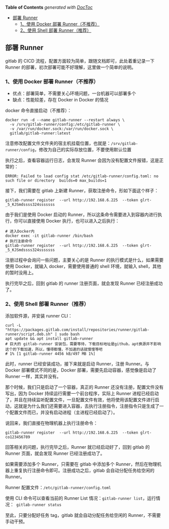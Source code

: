 <!-- START doctoc generated TOC please keep comment here to allow auto update -->
<!-- DON'T EDIT THIS SECTION, INSTEAD RE-RUN doctoc TO UPDATE -->
**Table of Contents**  *generated with [DocToc](https://github.com/thlorenz/doctoc)*

- [部署 Runner](#%E9%83%A8%E7%BD%B2-runner)
  - [1、使用 Docker 部署 Runner（不推荐）](#1%E4%BD%BF%E7%94%A8-docker-%E9%83%A8%E7%BD%B2-runner%E4%B8%8D%E6%8E%A8%E8%8D%90)
  - [2、使用 Shell 部署 Runner（推荐）](#2%E4%BD%BF%E7%94%A8-shell-%E9%83%A8%E7%BD%B2-runner%E6%8E%A8%E8%8D%90)

<!-- END doctoc generated TOC please keep comment here to allow auto update -->

## 部署 Runner

gitlab 的 CICD 流程，配置方面较为简单，跟随文档即可，此处着重记录一下 Runner 的部署，初次部署可能不好理解，这里做一个简单的说明。

### 1、使用 Docker 部署 Runner（不推荐）

- 优点：部署简单，不需要关心环境问题，一台机器可以部署多个
- 缺点：性能较差，存在 Docker in Docker 的情况

docker 命令直接启动（不推荐）：

```shell
docker run -d --name gitlab-runner --restart always \
  -v /srv/gitlab-runner/config:/etc/gitlab-runner \
  -v /var/run/docker.sock:/var/run/docker.sock \
  gitlab/gitlab-runner:latest
```

注意修改配置文件文件夹的宿主机挂载位置，也就是：`/srv/gitlab-runner/config`，修改为自己的实际存放位置，不要使用默认位置

执行之后，查看容器运行日志，会发现 Runner 会因为没有配置文件报错，这是正常的：

```shell
ERROR: Failed to load config stat /etc/gitlab-runner/config.toml: no such file or directory  builds=0 max_builds=1
```

接下，我们需要在 gitlab 上新建 Runner，获取注册命令，形如下面这个样子：

```shell
gitlab-runner register  --url http://192.168.6.225  --token glrt-_5_KJSmdssss324sssssss
```

由于我们是使用 Docker 启动的 Runner，所以这条命令需要进入到容器内进行执行，你可以直接使用 Docker 执行，也可以进入之后执行：

```shell
# 进入Docker内
docker exec -it gitlab-runner /bin/bash
# 执行注册命令
gitlab-runner register  --url http://192.168.6.225  --token glrt-_5_KJSmdssss324sssssss
```

注册过程中会询问一些问题，主要关心的是 Runner 的执行模式是什么，如果需要使用 Docker，就输入 docker，需要使用普通的 shell 环境，就输入 shell，其他的暂时没用上。

执行完毕之后，回到 gitlab 的 runner 注册页面，就会发现 Runner 已经注册成功了。

### 2、使用 Shell 部署 Runner（推荐）

添加软件源，并安装 runner CLI：

```shell
curl -L "https://packages.gitlab.com/install/repositories/runner/gitlab-runner/script.deb.sh" | sudo bash
apt update && apt install gitlab-runner
# 巨大的 gitlab-runner 安装包，需要等待，下载目标地址是github，apt换源并不影响这个的下载加速，所以，懂得都懂，不加速的话就慢慢等吧
# 1% [1 gitlab-runner 4456 kB/497 MB 1%]
```

此时，runner 已经安装成功，接下来就是启动 Runner，注册 Runner。与 Docker 部署模式不同的是，Docker 部署，需要先启动容器，感觉像是启动了 Runner 一样，其实并没有。

那个时候，我们只是启动了一个容器，真正的 Runner 还没有注册，配置文件没有写出，因为 Docker 持续运行需要一个前台程序，实际上 Runner 进程已经启动了，并且在持续监听配置文件，一旦配置文件有效，他将使用该配置文件进行启动，这就是为什么我们还需要进入容器，去执行注册指令，注册指令只是生成了一个配置文件而已，并没有启动进程（主进程已经启动了）。

说回来，我们直接在物理机器上执行注册命令：

```shell
gitlab-runner register  --url http://192.168.6.225  --token glrt-co123456789
```

回答相关的问题，执行完毕之后，Runner 就已经启动好了，回到 gitlab 的 Runner 页面，就会发现 Runner 已经注册成功了。

如果需要添加多个 Runner，只需要在 gitlab 中添加多个 Runner，然后在物理机器上重复执行注册命令即可。注册成功之后，gitlab 会自动分配任务给空闲的 Runner。

Runner 配置文件：`/etc/gitlab-runner/config.toml`

使用 CLI 命令可以查看当前的 Runner List 情况：`gitlab-runner list`，运行情况：` gitlab-runner status`

至此，只要分配好任务 tag，gitlab 就会自动分配任务给空闲的 Runner，不需要手动干预。
